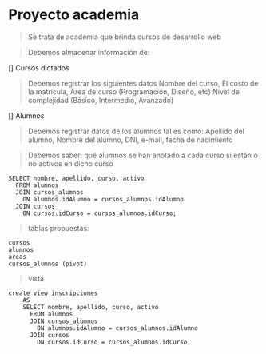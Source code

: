 # Proyecto academia

> Se trata de academia que brinda cursos de desarrollo web  

> Debemos almacenar información de: 

[] Cursos dictados
> Debemos registrar los siguientes datos 
> Nombre del curso,
> El costo de la matrícula,
> Área de curso (Programación, Diseño, etc)
> Nivel de complejidad (Básico, Intermedio, Avanzado)

[] Alumnos
> Debemos registrar datos de los alumnos tal es como:
> Apellido del alumno,
> Nombre del alumno,
> DNI, 
> e-mail, 
> fecha de nacimiento

> Debemos saber: 
> qué alumnos se han anotado a cada curso 
> si están o no activos en dicho curso

    SELECT nombre, apellido, curso, activo  
      FROM alumnos  
      JOIN cursos_alumnos  
        ON alumnos.idAlumno = cursos_alumnos.idAlumno  
      JOIN cursos  
        ON cursos.idCurso = cursos_alumnos.idCurso;  


> tablas propuestas: 

    cursos
    alumnos
    areas
    cursos_alumnos (pivot)
    

> vista 

    create view inscripciones  
        AS 
        SELECT nombre, apellido, curso, activo  
          FROM alumnos  
          JOIN cursos_alumnos  
            ON alumnos.idAlumno = cursos_alumnos.idAlumno  
          JOIN cursos  
            ON cursos.idCurso = cursos_alumnos.idCurso;  
